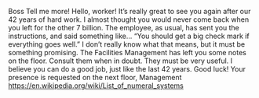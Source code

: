 Boss
Tell me more!
Hello, worker! It’s really great to see you again after our 42 years of hard work. I almost thought you would never come back when you left for the other 7 billion. The employee, as usual, has sent you the instructions, and said something like... “You should get a big check mark if everything goes well.” I don’t really know what that means, but it must be something promising. The Facilities Management has left you some notes on the floor. Consult them when in doubt. They must be very useful. I believe you can do a good job, just like the last 42 years. Good luck! Your presence is requested on the next floor, Management
https://en.wikipedia.org/wiki/List_of_numeral_systems
